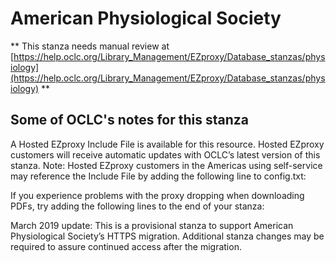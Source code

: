 # American Physiological Society
** This stanza needs manual review at [https://help.oclc.org/Library_Management/EZproxy/Database_stanzas/physiology](https://help.oclc.org/Library_Management/EZproxy/Database_stanzas/physiology) **

## Some of OCLC's notes for this stanza

A Hosted EZproxy Include File is available for this resource. Hosted EZproxy customers will receive automatic updates with OCLC&rsquo;s latest version of this stanza. Note: Hosted EZproxy customers in the Americas using self-service may reference the Include File by adding the following line to config.txt:

If you experience problems with the proxy dropping when downloading PDFs, try adding the following lines to the end of your stanza:

March 2019 update: This is a provisional stanza to support American Physiological Society&rsquo;s HTTPS migration. Additional stanza changes may be required to assure continued access after the migration.&nbsp;

&nbsp;
